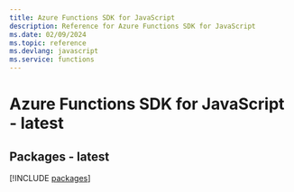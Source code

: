 ```yaml
---
title: Azure Functions SDK for JavaScript
description: Reference for Azure Functions SDK for JavaScript
ms.date: 02/09/2024
ms.topic: reference
ms.devlang: javascript
ms.service: functions
---
```

# Azure Functions SDK for JavaScript - latest
## Packages - latest
[!INCLUDE [packages](functions-index.md)]